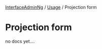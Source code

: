 [InterfaceAdminNg](../../../../../../README.md) / [Usage](../../../../../../docs/2-usage-guide.md) / Projection form

# Projection form

no docs yet....
